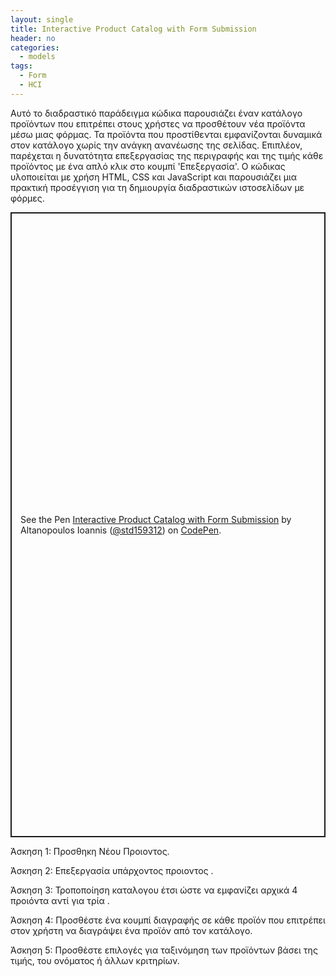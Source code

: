 ```yaml
---
layout: single
title: Interactive Product Catalog with Form Submission
header: no
categories:
  - models
tags:
  - Form
  - HCI
---
```



Αυτό το διαδραστικό παράδειγμα κώδικα παρουσιάζει έναν κατάλογο προϊόντων που επιτρέπει στους χρήστες να προσθέτουν νέα προϊόντα μέσω μιας φόρμας. Τα προϊόντα που προστίθενται  εμφανίζονται δυναμικά στον κατάλογο χωρίς την ανάγκη ανανέωσης της σελίδας. Επιπλέον, παρέχεται η δυνατότητα επεξεργασίας της περιγραφής και της τιμής κάθε προϊόντος με ένα απλό κλικ στο κουμπί 'Επεξεργασία'. Ο κώδικας υλοποιείται με χρήση HTML, CSS και JavaScript και παρουσιάζει μια πρακτική προσέγγιση για τη δημιουργία διαδραστικών ιστοσελίδων με φόρμες.

<p class="codepen" data-height="1000" data-default-tab="html,result" data-slug-hash="eYoQOER" data-user="std159312" style="height: 1000px; box-sizing: border-box; display: flex; align-items: center; justify-content: center; border: 2px solid; margin: 1em 0; padding: 1em;">
  <span>See the Pen <a href="https://codepen.io/std159312/pen/eYoQOER">
  Interactive Product Catalog with Form Submission</a> by Altanopoulos Ioannis (<a href="https://codepen.io/std159312">@std159312</a>)
  on <a href="https://codepen.io">CodePen</a>.</span>
</p>
<script async src="https://cpwebassets.codepen.io/assets/embed/ei.js"></script>

Άσκηση 1: Προσθηκη Νέου Προιοντος.

Άσκηση 2: Επεξεργασία υπάρχοντος προιοντος .

Άσκηση 3: Τροποποίηση καταλογου έτσι ώστε να εμφανίζει αρχικά 4 προιόντα αντί για τρία .

Άσκηση 4: Προσθέστε ένα κουμπί διαγραφής σε κάθε προϊόν που επιτρέπει στον χρήστη να διαγράψει ένα προϊόν από τον κατάλογο.

Άσκηση 5: Προσθέστε επιλογές για ταξινόμηση των προϊόντων βάσει της τιμής, του ονόματος ή άλλων κριτηρίων.

